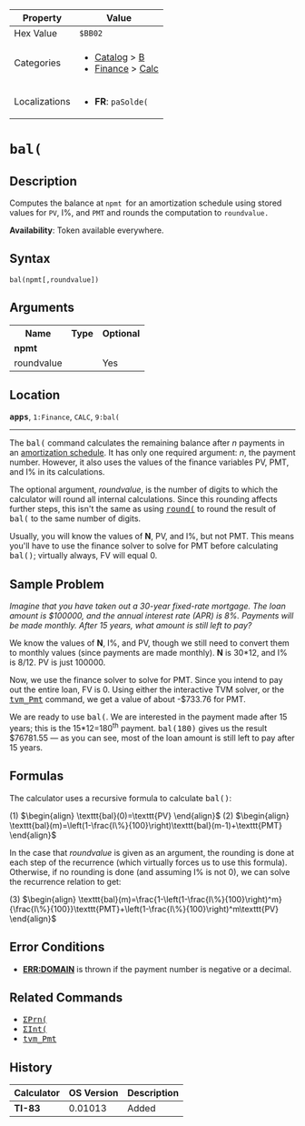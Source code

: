 | Property      | Value |
|---------------|-------|
| Hex Value     | `$BB02`|
| Categories    | <ul><li>[Catalog](<../categories/Catalog.md>) > [B](<../categories/Catalog.md#B>)</li><li>[Finance](<../categories/Finance.md>) > [Calc](<../categories/Finance.md#Calc>)</li></ul> |
| Localizations | <ul><li><b>FR</b>: `paSolde(`</li></ul> |

# `bal(`

## Description
Computes the balance at `npmt `for an amortization schedule using stored values for `PV`, I%, and `PMT` and rounds the computation to `roundvalue.`


<b>Availability</b>: Token available everywhere.

## Syntax
`bal(npmt[,roundvalue])`

## Arguments
<table>
<tr><th>Name</th><th>Type</th><th>Optional</th></tr>

<tr><td><b>npmt</b></td><td></td><td></td></tr>

<tr><td>roundvalue</td><td></td><td>Yes</td></tr>

</table>

## Location
<tt><kbd><b>apps</b></kbd></tt>, `1:Finance`, `CALC`, `9:bal(`
<hr>

The <tt>bal(</tt> command calculates the remaining balance after _n_ payments in an [amortization schedule](http://en.wikipedia.org/wiki/Amortization_schedule). It has only one required argument: _n_, the payment number. However, it also uses the values of the finance variables PV, PMT, and I% in its calculations.

The optional argument, _roundvalue_, is the number of digits to which the calculator will round all internal calculations. Since this rounding affects further steps, this isn't the same as using <tt><a href="/round">round(</a></tt> to round the result of <tt>bal(</tt> to the same number of digits.

Usually, you will know the values of **N**, PV, and I%, but not PMT. This means you'll have to use the finance solver to solve for PMT before calculating <tt>bal()</tt>; virtually always, FV will equal 0.

## Sample Problem

_Imagine that you have taken out a 30-year fixed-rate mortgage. The loan amount is $100000, and the annual interest rate (APR) is 8%. Payments will be made monthly. After 15 years, what amount is still left to pay?_

We know the values of **N**, I%, and PV, though we still need to convert them to monthly values (since payments are made monthly). **N** is 30*12, and I% is 8/12. PV is just 100000.

Now, we use the finance solver to solve for PMT. Since you intend to pay out the entire loan, FV is 0. Using either the interactive TVM solver, or the <tt><a href="/tvm">tvm_Pmt</a></tt> command, we get a value of about -$733.76 for PMT.

We are ready to use <tt>bal(</tt>. We are interested in the payment made after 15 years; this is the 15*12=180<sup>th</sup> payment. <tt>bal(180)</tt> gives us the result $76781.55 — as you can see, most of the loan amount is still left to pay after 15 years.

## Formulas

The calculator uses a recursive formula to calculate <tt>bal()</tt>:

(1) $`\begin{align} \texttt{bal}(0)=\texttt{PV} \end{align}`$ (2) $`\begin{align} \texttt{bal}(m)=\left(1-\frac{I\%}{100}\right)\texttt{bal}(m-1)+\texttt{PMT} \end{align}`$ 

In the case that _roundvalue_ is given as an argument, the rounding is done at each step of the recurrence (which virtually forces us to use this formula). Otherwise, if no rounding is done (and assuming I% is not 0), we can solve the recurrence relation to get:

(3) $`\begin{align} \texttt{bal}(m)=\frac{1-\left(1-\frac{I\%}{100}\right)^m}{\frac{I\%}{100}}\texttt{PMT}+\left(1-\frac{I\%}{100}\right)^m\texttt{PV} \end{align}`$ 

## Error Conditions

*   **[ERR:DOMAIN](/errors#domain)** is thrown if the payment number is negative or a decimal.

## Related Commands

*   <tt><a href="/sigmaprn">ΣPrn(</a></tt>
*   <tt><a href="/sigmaint">ΣInt(</a></tt>
*   <tt><a href="/tvm">tvm_Pmt</a></tt>

## History
| Calculator | OS Version | Description |
|------------|------------|-------------|
| <b>TI-83</b> | 0.01013 | Added |



